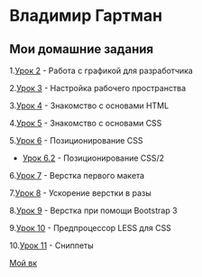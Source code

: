 
# Владимир Гартман

## Мои домашние задания

1.[Урок 2](VladimirG-WEB.github.io/lesson_2 "ДЗ 2") - Работа с графикой для разработчика

2.[Урок 3](VladimirG-WEB.github.io/lesson_3/ "ДЗ 3") - Настройка рабочего пространства

3.[Урок 4](VladimirG-WEB.github.io/lesson_4/ "ДЗ 4") - Знакомство с основами HTML

4.[Урок 5](VladimirG-WEB.github.io/lesson_5/src/ "ДЗ 5") - Знакомство с основами CSS  

5.[Урок 6](VladimirG-WEB.github.io/lesson_6/srс/ "ДЗ 6") - Позиционирование CSS 

   * [Урок 6.2](VladimirG-WEB.github.io/lesson_6.2/srс/ "ДЗ 6.2") - Позиционирование CSS/2

6.[Урок 7](VladimirG-WEB.github.io/lesson_7/ "ДЗ 7") - Верстка первого макета

7.[Урок 8](VladimirG-WEB.github.io/lesson_8/ "ДЗ 8") - Ускорение верстки в разы

8.[Урок 9](VladimirG-WEB.github.io/lesson_9/src/index.html "ДЗ 9") - Верстка при помощи Bootstrap 3

9.[Урок 10](VladimirG-WEB.github.io/lesson_10/ "ДЗ 10") - Предпроцессор LESS для CSS  

10.[Урок 11](VladimirG-WEB.github.io/lesson_11/ "ДЗ 11") - Сниппеты








[Мой вк](https://vk.com/vladimir_az "Ссылка на мой вк")
